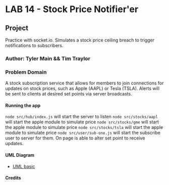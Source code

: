 # LAB 14 - Stock Price Notifier'er

## Project

Practice with socket.io. Simulates a stock price ceiling breach to trigger notifications to subscribers.

### Author: Tyler Main && Tim Traylor

### Problem Domain

A stock subscription service that allows for members to join connections for updates on stock prices, such as Apple (AAPL) or Tesla (TSLA). Alerts will be sent to clients at desired set points via server broadcasts.

<!-- - [CI/CD GitHub Actions](https://github.com/) -->
<!-- - DEPLOYED SITE?? -->

#### Running the app

`node src/hub/index.js` will start the server to listen
`node src/stocks/aapl` will start the apple module to simulate price
`node src/stocks/gme` will start the apple module to simulate price
`node src/stocks/tsla` will start the apple module to simulate price
`node src/user/sub-one.js` will start the subscribe user to server for them. On page is able to alter set point to receive updates.

#### UML Diagram

- [UML basic](./14UML.png)

<!-- Diagram created with [MIRO](https://www.miro.com/) -->

#### Credits
